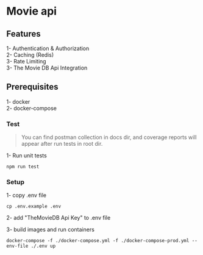 # Movie api

## Features

1- Authentication & Authorization<br/>
2- Caching (Redis)<br/>
3- Rate Limiting<br/>
3- The Movie DB Api Integration

## Prerequisites

1- docker<br/>
2- docker-compose


### Test

> You can find postman collection in docs dir, and coverage reports will appear after run tests in root dir.<br/>

1- Run unit tests
```console
npm run test
```

### Setup

1- copy .env file
```console
cp .env.example .env
```
2- add "TheMovieDB Api Key" to .env file

3- build images and run containers
```console
docker-compose -f ./docker-compose.yml -f ./docker-compose-prod.yml --env-file ./.env up
```
